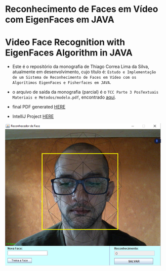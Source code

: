 # Reconhecimento de Faces em Vídeo com EigenFaces em JAVA
# Video Face Recognition with EigenFaces Algorithm in JAVA

* Este é o repositório da monografia de Thiago Correa Lima da Silva, atualmente em desenvolvimento, cujo título é: `Estudo e Implementação de um Sistema de Reconhecimento de Faces em Vídeo com os Algorítimos EigenFaces e Fisherfaces em JAVA`.

* o arquivo de saída da monografia (parcial) é o `TCC Parte 3 PosTextuais Materiais e Metodos/modelo.pdf`, encontrado [aqui](https://github.com/sugaith/mono_rfv_thiago/blob/master/TCC%20Parte%203%20PosTextuais%20Materiais%20e%20Metodos/modelo.pdf).
* final PDF generated [HERE](https://github.com/sugaith/mono_rfv_thiago/blob/master/TCC%20Parte%203%20PosTextuais%20Materiais%20e%20Metodos/modelo.pdf)

* IntelliJ Project [HERE](https://github.com/sugaith/mono_rfv_thiago/tree/master/SRFVMono_thiago_intelliJ)


![asdadsad](https://github.com/sugaith/mono_rfv_thiago/blob/master/print.png)
